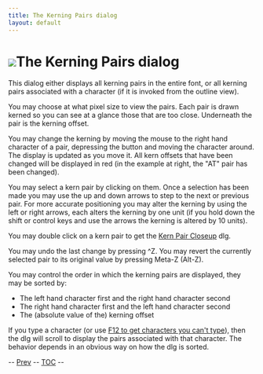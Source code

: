 ```yaml
---
title: The Kerning Pairs dialog
layout: default
---
```



![](img/KernPairs.png)The Kerning Pairs dialog
==========================================

This dialog either displays all kerning pairs in the entire font, or all
kerning pairs associated with a character (if it is invoked from the
outline view).

You may choose at what pixel size to view the pairs. Each pair is drawn
kerned so you can see at a glance those that are too close. Underneath
the pair is the kerning offset.

You may change the kerning by moving the mouse to the right hand
character of a pair, depressing the button and moving the character
around. The display is updated as you move it. All kern offsets that
have been changed will be displayed in red (in the example at right, the
"AT" pair has been changed).

You may select a kern pair by clicking on them. Once a selection has
been made you may use the up and down arrows to step to the next or
previous pair. For more accurate positioning you may alter the kerning
by using the left or right arrows, each alters the kerning by one unit
(if you hold down the shift or control keys and use the arrows the
kerning is altered by 10 units).

You may double click on a kern pair to get the [Kern Pair
Closeup](metricsview.html#kernpair) dlg.

You may undo the last change by pressing \^Z. You may revert the
currently selected pair to its original value by pressing Meta-Z
(Alt-Z).

You may control the order in which the kerning pairs are displayed, they
may be sorted by:

-   The left hand character first and the right hand character second
-   The right hand character first and the left hand character second
-   The (absolute value of the) kerning offset

If you type a character (or use [F12 to get characters you can't
type](metricsview.html#Entering)), then the dlg will scroll to display
the pairs associated with that character. The behavior depends in an
obvious way on how the dlg is sorted.

-- [Prev](viewmenu.html) -- [TOC](overview.html) --


